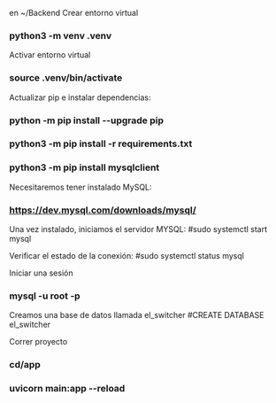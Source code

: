 en ~/Backend
Crear entorno virtual
###  python3 -m venv .venv
Activar entorno virtual
###  source .venv/bin/activate
Actualizar pip e instalar dependencias:
###  python -m pip install --upgrade pip
###  python3 -m pip install -r requirements.txt
###  python3 -m pip install mysqlclient

Necesitaremos tener instalado MySQL:
### https://dev.mysql.com/downloads/mysql/

Una vez instalado, iniciamos el servidor MYSQL:
#sudo systemctl start mysql

Verificar el estado de la conexión:
#sudo systemctl status mysql

Iniciar una sesión
### mysql -u root -p

Creamos una base de datos llamada el_switcher
#CREATE DATABASE el_switcher

Correr proyecto
### cd/app 
###  uvicorn main:app --reload
